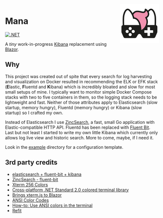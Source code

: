 <img src="assets/NSS-128x128.png" align="right" />

# Mana

[![.NET](https://github.com/nefarius/Mana/actions/workflows/build.yml/badge.svg)](https://github.com/nefarius/Mana/actions/workflows/build.yml)

A *tiny* work-in-progress [Kibana](https://www.elastic.co/kibana/) replacement
using [Blazor](https://dotnet.microsoft.com/en-us/apps/aspnet/web-apps/blazor).

## Why

This project was created out of spite that every search for log harvesting and visualization on Docker resulted in
recommending the ELK or EFK stack (**E**lastic, **F**luentd and **K**ibana) which is incredibly bloated and slow for
most small setups of mine. I typically want to monitor simple Docker Compose stacks with two to five containers in them,
so the logging stack needs to be lightweight and fast. Neither of those attributes apply to Elasticsearch (slow startup,
memory hungry), Fluentd (memory hungry) or Kibana (slow startup) so I crafted my own.

Instead of Elasticsearch I use [ZincSearch](https://zincsearch-docs.zinc.dev/), a fast, small Go application with
Elastic-compatible HTTP API. Fluentd has been replaced with [Fluent Bit](https://fluentbit.io/). Last but not least I
started to write my own little Kibana which currently only allows log live view and historic search. More to come,
maybe, if I need it.

Look in the [example](../../tree/master/Example) directory for a configuration template.

## 3rd party credits

- [elasticsearch + fluent-bit + kibana](https://github.com/qqbuby/efk-docker)
- [ZincSearch - fluent-bit](https://zincsearch-docs.zinc.dev/ingestion/fluent-bit/)
- [Xterm 256 Colors](https://tintin.mudhalla.net/info/256color/)
- [Cross-platform .NET Standard 2.0 colored terminal library](https://github.com/RaZeR-RBI/ansiterm-net)
- [Brings xterm.js to Blazor](https://github.com/BattlefieldDuck/XtermBlazor)
- [ANSI Color Codes](https://talyian.github.io/ansicolors/)
- [How-to: Use ANSI colors in the terminal](https://ss64.com/nt/syntax-ansi.html)
- [Refit](https://github.com/reactiveui/refit)
